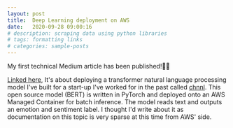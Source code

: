 ```yaml
---
layout: post
title:  Deep Learning deployment on AWS
date:   2020-09-28 09:00:16
# description: scraping data using python libraries
# tags: formatting links
# categories: sample-posts
---
```


My first technical Medium article has been published!🎉🎉 

[Linked here](https://medium.com/chnnl/deploying-an-externally-trained-deep-learning-model-for-batch-inference-in-aws-2d0b21a0b7cd), It's about deploying a transformer natural language processing model I've built for a start-up I've worked for in the past called [chnnl](https://www.chnnl.app/). This open source model (BERT) is written in PyTorch and deployed onto an AWS Managed Container for batch inference. The model reads text and outputs an emotion and sentiment label. I thought I'd write about it as documentation on this topic is very sparse at this time from AWS' side.